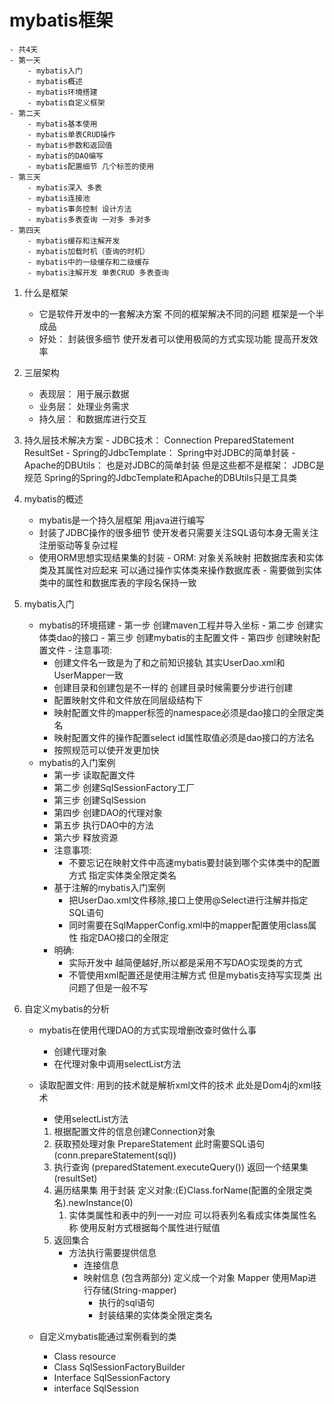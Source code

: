 # mybatis框架
	- 共4天
	- 第一天
		- mybatis入门
		- mybatis概述
		- mybatis环境搭建
		- mybatis自定义框架
	- 第二天
		- mybatis基本使用
		- mybatis单表CRUD操作
		- mybatis参数和返回值
		- mybatis的DAO编写
		- mybatis配置细节 几个标签的使用
	- 第三天
		- mybatis深入 多表
		- mybatis连接池
		- mybatis事务控制 设计方法
		- mybatis多表查询 一对多 多对多
	- 第四天
		- mybatis缓存和注解开发
		- mybatis加载时机（查询的时机）
		- mybatis中的一级缓存和二级缓存
		- mybatis注解开发 单表CRUD 多表查询 

1. 什么是框架
	- 它是软件开发中的一套解决方案 不同的框架解决不同的问题 框架是一个半成品
	- 好处： 封装很多细节 使开发者可以使用极简的方式实现功能 提高开发效率
	
2. 三层架构
	- 表现层： 用于展示数据
	- 业务层： 处理业务需求
	- 持久层： 和数据库进行交互
	
3. 持久层技术解决方案
		- JDBC技术： Connection PreparedStatement ResultSet
		- Spring的JdbcTemplate： Spring中对JDBC的简单封装
		- Apache的DBUtils： 也是对JDBC的简单封装
	但是这些都不是框架： 
		JDBC是规范 Spring的Spring的JdbcTemplate和Apache的DBUtils只是工具类
	
4. mybatis的概述
      -   mybatis是一个持久层框架 用java进行编写
      -   封装了JDBC操作的很多细节 使开发者只需要关注SQL语句本身无需关注注册驱动等复杂过程
      -   使用ORM思想实现结果集的封装
        -   ORM: 对象关系映射 把数据库表和实体类及其属性对应起来 可以通过操作实体类来操作数据库表
        -   需要做到实体类中的属性和数据库表的字段名保持一致
      
5. mybatis入门
      -   mybatis的环境搭建
        -   第一步 创建maven工程并导入坐标
        -   第二步 创建实体类dao的接口
        -   第三步 创建mybatis的主配置文件
        -   第四步 创建映射配置文件
        -   注意事项:
          -   创建文件名一致是为了和之前知识接轨 其实UserDao.xml和UserMapper一致
          -   创建目录和创建包是不一样的 创建目录时候需要分步进行创建
          -   配置映射文件和文件放在同层级结构下
          -   映射配置文件的mapper标签的namespace必须是dao接口的全限定类名
          -   映射配置文件的操作配置select id属性取值必须是dao接口的方法名
          -   按照规范可以使开发更加快
      -   mybatis的入门案例
            -   第一步 读取配置文件
            -   第二步 创建SqlSessionFactory工厂
            -   第三步 创建SqlSession
            -   第四步 创建DAO的代理对象
            -   第五步 执行DAO中的方法
            -   第六步 释放资源
            -   注意事项:
                  -   不要忘记在映射文件中高速mybatis要封装到哪个实体类中的配置方式 指定实体类全限定类名
            -   基于注解的mybatis入门案例
                  -   把UserDao.xml文件移除,接口上使用@Select进行注解并指定SQL语句
                  -   同时需要在SqlMapperConfig.xml中的mapper配置使用class属性 指定DAO接口的全限定
            -   明确: 
                  -   实际开发中 越简便越好,所以都是采用不写DAO实现类的方式 
                  -   不管使用xml配置还是使用注解方式 但是mybatis支持写实现类 出问题了但是一般不写

  6.  自定义mybatis的分析

        -   mybatis在使用代理DAO的方式实现增删改查时做什么事

              -   创建代理对象
              -   在代理对象中调用selectList方法

        -   读取配置文件: 用到的技术就是解析xml文件的技术 此处是Dom4j的xml技术

              -   使用selectList方法

              1.  根据配置文件的信息创建Connection对象
              2.  获取预处理对象 PrepareStatement 此时需要SQL语句(conn.prepareStatement(sql))
              3.  执行查询 (preparedStatement.executeQuery()) 返回一个结果集(resultSet)
              4.  遍历结果集 用于封装 定义对象:(E)Class.forName(配置的全限定类名).newInstance(0)
                    1.  实体类属性和表中的列一一对应 可以将表列名看成实体类属性名称 使用反射方式根据每个属性进行赋值
              5.  返回集合
                    -   方法执行需要提供信息
                          -   连接信息
                          -   映射信息 (包含两部分) 定义成一个对象 Mapper 使用Map进行存储(String-mapper)
                                -   执行的sql语句
                                -   封装结果的实体类全限定类名

        -    自定义mybatis能通过案例看到的类

              -   Class resource
              -   Class SqlSessionFactoryBuilder
              -   Interface SqlSessionFactory
              -   interface SqlSession